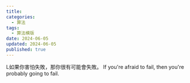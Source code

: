 ```yaml
---
title: 
categories:
  - 算法
tags:
  - 算法模版
date: 2024-06-05
updated: 2024-06-05
published: true
---
```

L如果你害怕失敗，那你很有可能會失敗。
If you're afraid to fail, then you're probably going to fail.
<!-- more -->
# 
